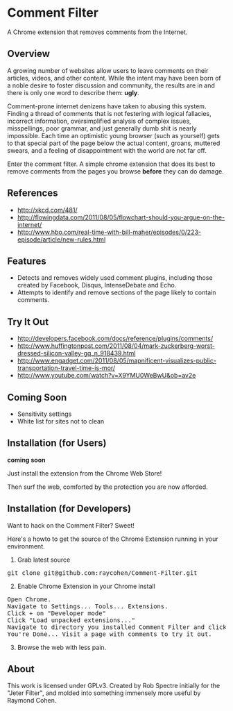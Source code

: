 Comment Filter
================================
A Chrome extension that removes comments from the Internet.


Overview
--------------------------
A growing number of websites allow users to leave comments on their articles, videos, and other content.  While the intent may have been born of a noble desire to foster discussion and community, the results are in and there is only one word to describe them: **ugly**.

Comment-prone internet denizens have taken to abusing this system. Finding a thread of comments that is not festering with logical fallacies, incorrect information, oversimplified analysis of complex issues, misspellings, poor grammar, and just generally dumb shit is nearly impossible.  Each time an optimistic young browser (such as yourself) gets to that special part of the page below the actual content, groans, muttered swears, and a feeling of disappointment with the world are not far off.

Enter the comment filter.  A simple chrome extension that does its best to remove comments from the pages you browse **before** they can do damage.

References
--------------------------
* http://xkcd.com/481/
* http://flowingdata.com/2011/08/05/flowchart-should-you-argue-on-the-internet/
* http://www.hbo.com/real-time-with-bill-maher/episodes/0/223-episode/article/new-rules.html

Features
--------------------------

* Detects and removes widely used comment plugins, including those created by Facebook, Disqus, IntenseDebate and Echo.
* Attempts to identify and remove sections of the page likely to contain comments.

Try It Out
--------------------------
* http://developers.facebook.com/docs/reference/plugins/comments/
* http://www.huffingtonpost.com/2011/08/04/mark-zuckerberg-worst-dressed-silicon-valley-gq_n_918439.html
* http://www.engadget.com/2011/08/05/mapnificent-visualizes-public-transportation-travel-time-is-mor/
* http://www.youtube.com/watch?v=X9YMU0WeBwU&ob=av2e

Coming Soon
--------------------------
* Sensitivity settings 
* White list for sites not to clean

Installation (for Users)
--------------------------
**coming soon**

Just install the extension from the Chrome Web Store!

Then surf the web, comforted by the protection you are now afforded.


Installation (for Developers)
-------------------------
Want to hack on the Comment Filter?  Sweet!

Here's a howto to get the source of the Chrome Extension running in your environment.

1) Grab latest source
<pre>
git clone git@github.com:raycohen/Comment-Filter.git
</pre>

2) Enable Chrome Extension in your Chrome install
<pre>
Open Chrome.
Navigate to Settings... Tools... Extensions.
Click + on "Developer mode"
Click "Load unpacked extensions..."
Navigate to directory you installed Comment Filter and click Open.
You're Done... Visit a page with comments to try it out.
</pre>

3) Browse the web with less pain.


About
-------------------------
This work is licensed under GPLv3.  Created by Rob Spectre initially for the "Jeter Filter", and molded into something immensely more useful by Raymond Cohen.